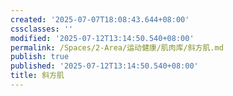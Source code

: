 ```yaml
---
created: '2025-07-07T18:08:43.644+08:00'
cssclasses: ''
modified: '2025-07-12T13:14:50.540+08:00'
permalink: /Spaces/2-Area/运动健康/肌肉库/斜方肌.md
publish: true
published: '2025-07-12T13:14:50.540+08:00'
title: 斜方肌
---
```

